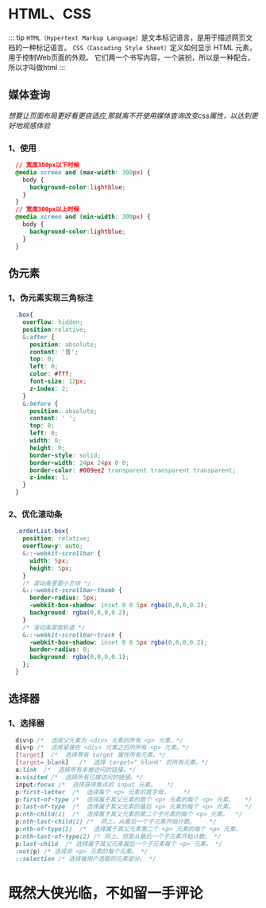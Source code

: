 # HTML、CSS
::: tip
  `HTML（Hypertext Markup Language）`是文本标记语言，是用于描述网页文档的一种标记语言。
  `CSS（Cascading Style Sheet）`定义如何显示 HTML 元素，用于控制Web页面的外观。
  它们两一个书写内容，一个装扮，所以是一种配合，所以才叫做html
:::
## 媒体查询
  *想要让页面布局更好看更自适应,那就离不开使用媒体查询改变css属性，以达到更好地观感体验*
  ### 1、使用
  ```css
    // 宽度300px以下时候
    @media screen and (max-width: 300px) {
      body {
        background-color:lightblue;
      }
    }
    // 宽度300px以上时候
    @media screen and (min-width: 300px) {
      body {
        background-color:lightblue;
      }
    }
  ```
## 伪元素
  ### 1、伪元素实现三角标注
  ```css
    .box{
      overflow: hidden;
      position:relative;
      &:after {
        position: absolute;
        content: '普';
        top: 0;
        left: 0;
        color: #fff;
        font-size: 12px;
        z-index: 2;
      }
      &:before {
        position: absolute;
        content: ' ';
        top: 0;
        left: 0;
        width: 0;
        height: 0;
        border-style: solid;
        border-width: 24px 24px 0 0;
        border-color: #009ee2 transparent transparent transparent;
        z-index: 1;
      }
    }
  ```
  ### 2、优化滚动条
  ```css
    .orderList-box{
      position: relative;
      overflow-y: auto;
      &::-webkit-scrollbar {
        width: 5px;
        height: 5px;
      }
      /* 滚动条里面小方块 */
      &::-webkit-scrollbar-thumb {
        border-radius: 5px;
        -webkit-box-shadow: inset 0 0 5px rgba(0,0,0,0.2);
        background: rgba(0,0,0,0.2);
      }
      /* 滚动条里面轨道 */
      &::-webkit-scrollbar-track {
        -webkit-box-shadow: inset 0 0 5px rgba(0,0,0,0.2);
        border-radius: 0;
        background: rgba(0,0,0,0.1);
      };
    }
  ```
## 选择器
  ### 1、选择器
  ```css
    div>p /*  选择父元素为 <div> 元素的所有 <p> 元素。*/
    div+p /*  选择紧接在 <div> 元素之后的所有 <p> 元素。*/
    [target]  /*  选择带有 target 属性所有元素。*/
    [target=_blank]	  /*  选择 target="_blank" 的所有元素。*/
    a:link  /*  选择所有未被访问的链接。*/
    a:visited /*  选择所有已被访问的链接。*/  
    input:focus /*  选择获得焦点的 input 元素。	*/ 
    p:first-letter  /*  选择每个 <p> 元素的首字母。	*/ 
    p:first-of-type /*  选择属于其父元素的首个 <p> 元素的每个 <p> 元素。	*/ 
    p:last-of-type  /*  选择属于其父元素的最后 <p> 元素的每个 <p> 元素。	*/ 
    p:nth-child(2)  /*  选择属于其父元素的第二个子元素的每个 <p> 元素。	*/ 
    p:nth-last-child(2) /*  同上，从最后一个子元素开始计数。	*/ 
    p:nth-of-type(2)  /*  选择属于其父元素第二个 <p> 元素的每个 <p> 元素。		*/ 
    p:nth-last-of-type(2) /* 同上，但是从最后一个子元素开始计数。 */
    p:last-child  /* 选择属于其父元素最后一个子元素每个 <p> 元素。 */
    :not(p) /* 选择非 <p> 元素的每个元素。 */
    ::selection /* 选择被用户选取的元素部分。 */
  ```

# 既然大侠光临，不如留一手评论

<Vssue title="Vssue Demo" />

